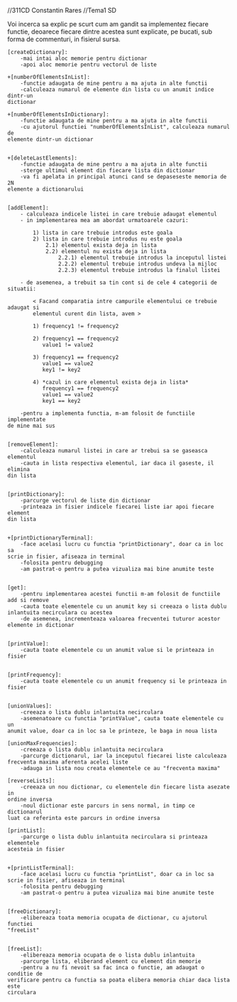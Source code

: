 //311CD Constantin Rares
//Tema1 SD

Voi incerca sa explic pe scurt cum am gandit sa implementez fiecare
functie, deoarece fiecare dintre acestea sunt explicate, pe bucati, sub forma 
de commenturi, in fisierul sursa.

	[createDictionary]:
		-mai intai aloc memorie pentru dictionar
		-apoi aloc memorie pentru vectorul de liste

	+[numberOfElementsInList]:
		-functie adaugata de mine pentru a ma ajuta in alte functii
		-calculeaza numarul de elemente din lista cu un anumit indice dintr-un
	dictionar

	+[numberOfElementsInDictionary]:
		-functie adaugata de mine pentru a ma ajuta in alte functii
		-cu ajutorul functiei "numberOfElementsInList", calculeaza numarul de
	elemente dintr-un dictionar


	+[deleteLastElements]:
		-functie adaugata de mine pentru a ma ajuta in alte functii
		-sterge ultimul element din fiecare lista din dictionar
		-va fi apelata in principal atunci cand se depaseseste memoria de 2N
	elemente a dictionarului


	[addElement]:
		- calculeaza indicele listei in care trebuie adaugat elementul
		- in implementarea mea am abordat urmatoarele cazuri:

			1) lista in care trebuie introdus este goala
			2) lista in care trebuie introdus nu este goala
				2.1) elementul exista deja in lista
				2.2) elementul nu exista deja in lista
					2.2.1) elementul trebuie introdus la inceputul listei
					2.2.2) elementul trebuie introdus undeva la mijloc
					2.2.3) elementul trebuie introdus la finalul listei

		- de asemenea, a trebuit sa tin cont si de cele 4 categorii de situatii:

			< Facand comparatia intre campurile elementului ce trebuie adaugat si
			elementul curent din lista, avem >

			1) frequency1 != frequency2

			2) frequency1 == frequency2
			   value1 != value2

			3) frequency1 == frequency2
			   value1 == value2
			   key1 != key2

			4) *cazul in care elementul exista deja in lista*
			   frequency1 == frequency2
			   value1 == value2
			   key1 == key2

		-pentru a implementa functia, m-am folosit de functiile implementate
	de mine mai sus


	[removeElement]:
		-calculeaza numarul listei in care ar trebui sa se gaseasca elementul
		-cauta in lista respectiva elementul, iar daca il gaseste, il elimina
	din lista


	[printDictionary]:
		-parcurge vectorul de liste din dictionar
		-printeaza in fisier indicele fiecarei liste iar apoi fiecare element
	din lista


	+[printDictionaryTerminal]:
		-face acelasi lucru cu functia "printDictionary", doar ca in loc sa
	scrie in fisier, afiseaza in terminal
		-folosita pentru debugging
		-am pastrat-o pentru a putea vizualiza mai bine anumite teste


	[get]:
		-pentru implementarea acestei functii m-am folosit de functiile
	add si remove
		-cauta toate elementele cu un anumit key si creeaza o lista dublu
	inlantuita necirculara cu acestea
		-de asemenea, incrementeaza valoarea frecventei tuturor acestor
	elemente in dictionar


	[printValue]:
		-cauta toate elementele cu un anumit value si le printeaza in fisier


	[printFrequency]:
		-cauta toate elementele cu un anumit frequency si le printeaza in fisier


	[unionValues]:
		-creeaza o lista dublu inlantuita necirculara
		-asemenatoare cu functia "printValue", cauta toate elementele cu un
	anumit value, doar ca in loc sa le printeze, le baga in noua lista

	[unionMaxFrequencies]:
		-creeaza o lista dublu inlantuita necirculara
		-parcurge dictionarul, iar la inceputul fiecarei liste calculeaza
	frecventa maxima aferenta acelei liste
		-adauga in lista nou creata elementele ce au "frecventa maxima"

	[reverseLists]:
		-creeaza un nou dictionar, cu elementele din fiecare lista asezate in
	ordine inversa
		-noul dictionar este parcurs in sens normal, in timp ce dictionarul
	luat ca referinta este parcurs in ordine inversa

	[printList]:
		-parcurge o lista dublu inlantuita necirculara si printeaza elementele
	acesteia in fisier


	+[printListTerminal]:
		-face acelasi lucru cu functia "printList", doar ca in loc sa
	scrie in fisier, afiseaza in terminal
		-folosita pentru debugging
		-am pastrat-o pentru a putea vizualiza mai bine anumite teste


	[freeDictionary]:
		-elibereaza toata memoria ocupata de dictionar, cu ajutorul functiei
	"freeList"


	[freeList]:
		-elibereaza memoria ocupata de o lista dublu inlantuita
		-parcurge lista, eliberand element cu element din memorie
		-pentru a nu fi nevoit sa fac inca o functie, am adaugat o conditie de
	verificare pentru ca functia sa poata elibera memoria chiar daca lista este
	circulara

